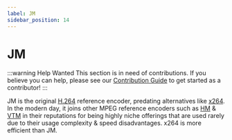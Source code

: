 ```yaml
---
label: JM
sidebar_position: 14
---
```


# JM

:::warning Help Wanted
This section is in need of contributions. If you believe you can help, please see our [Contribution Guide](../contribution-guide.md) to get started as a contributor!
:::

JM is the original [H.264](../video/h264.md) reference encoder, predating alternatives like [x264](../encoders/x264.md). In the modern day, it joins other MPEG reference encoders such as [HM](../encoders/HM.md) & [VTM](../encoders/VTM.md) in their reputations for being highly niche offerings that are used rarely due to their usage complexity & speed disadvantages. x264 is more efficient than JM.